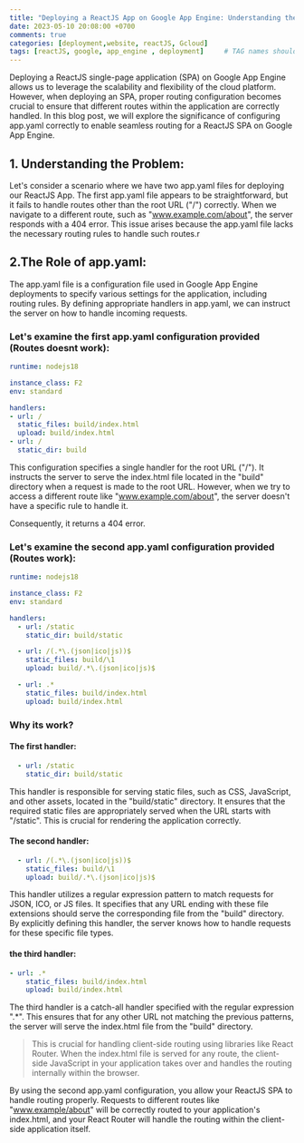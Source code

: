 ```yaml
---
title: "Deploying a ReactJS App on Google App Engine: Understanding the Importance of Proper Routing with app.yaml"
date: 2023-05-10 20:08:00 +0700
comments: true
categories: [deployment,website, reactJS, Gcloud]
tags: [reactJS, google, app_engine , deployment]     # TAG names should always be lowercase
---
```




Deploying a ReactJS single-page application (SPA) on Google App Engine allows us to leverage the scalability and flexibility of the cloud platform. However, when deploying an SPA, proper routing configuration becomes crucial to ensure that different routes within the application are correctly handled. In this blog post, we will explore the significance of configuring app.yaml correctly to enable seamless routing for a ReactJS SPA on Google App Engine.

## 1. Understanding the Problem:
Let's consider a scenario where we have two app.yaml files for deploying our ReactJS App. The first app.yaml file appears to be straightforward, but it fails to handle routes other than the root URL ("/") correctly. When we navigate to a different route, such as "www.example.com/about", the server responds with a 404 error. This issue arises because the app.yaml file lacks the necessary routing rules to handle such routes.r


## 2.The Role of app.yaml:
The app.yaml file is a configuration file used in Google App Engine deployments to specify various settings for the application, including routing rules. By defining appropriate handlers in app.yaml, we can instruct the server on how to handle incoming requests.

### Let's examine the first app.yaml configuration provided (Routes doesnt work):

```yaml
runtime: nodejs18

instance_class: F2
env: standard

handlers:
- url: /
  static_files: build/index.html
  upload: build/index.html
- url: /
  static_dir: build

```

This configuration specifies a single handler for the root URL ("/"). It instructs the server to serve the index.html file located in the "build" directory when a request is made to the root URL. However, when we try to access a different route like "www.example.com/about", the server doesn't have a specific rule to handle it.

Consequently, it returns a 404 error.


### Let's examine the second app.yaml configuration provided (Routes work):

```yaml
runtime: nodejs18

instance_class: F2
env: standard

handlers:
  - url: /static
    static_dir: build/static

  - url: /(.*\.(json|ico|js))$
    static_files: build/\1
    upload: build/.*\.(json|ico|js)$

  - url: .*
    static_files: build/index.html
    upload: build/index.html

```
### Why its work?
#### The first handler:
``` yaml
  - url: /static
    static_dir: build/static

```
This handler is responsible for serving static files, such as CSS, JavaScript, and other assets, located in the "build/static" directory. It ensures that the required static files are appropriately served when the URL starts with "/static". This is crucial for rendering the application correctly.

#### The second handler:

```yaml
  - url: /(.*\.(json|ico|js))$
    static_files: build/\1
    upload: build/.*\.(json|ico|js)$
```
This handler utilizes a regular expression pattern to match requests for JSON, ICO, or JS files. It specifies that any URL ending with these file extensions should serve the corresponding file from the "build" directory. By explicitly defining this handler, the server knows how to handle requests for these specific file types.


#### the third handler:
``` yaml
- url: .*
    static_files: build/index.html
    upload: build/index.html
```
The third handler is a catch-all handler specified with the regular expression ".*". This ensures that for any other URL not matching the previous patterns, the server will serve the index.html file from the "build" directory. 

> This is crucial for handling client-side routing using libraries like React Router. When the index.html file is served for any route, the client-side JavaScript in your application takes over and handles the routing internally within the browser.


By using the second app.yaml configuration, you allow your ReactJS SPA to handle routing properly. Requests to different routes like "www.example/about" will be correctly routed to your application's index.html, and your React Router will handle the routing within the client-side application itself.




